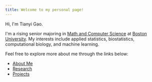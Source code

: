 ```yaml
---
title: Welcome to my personal page!
---
```







Hi, I'm Tianyi Gao. 

I'm a rising senior majoring in [Math and Computer Science](https://www.bu.edu/academics/cas/programs/mathematics-statistics/ba-mathematics-computer-science/) at [Boston University](https://www.bu.edu/). My interests include applied statistics, biostatistics, computational biology, and machine learning.

Feel free to explore more about me through the links below:

- [About Me](About)
- [Research](Research.md)
- [Projects](Projects.md)
